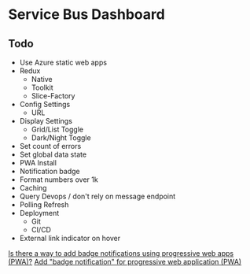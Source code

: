 # Service Bus Dashboard

## Todo

* Use Azure static web apps
* Redux
  * Native
  * Toolkit
  * Slice-Factory
* Config Settings
  * URL
* Display Settings
  * Grid/List Toggle
  * Dark/Night Toggle
* Set count of errors
* Set global data state
* PWA Install
* Notification badge
* Format numbers over 1k
* Caching
* Query Devops / don't rely on message endpoint
* Polling Refresh
* Deployment
  * Git
  * CI/CD
* External link indicator on hover


[Is there a way to add badge notifications using progressive web apps (PWA)?](https://stackoverflow.com/q/45377604/1366033)
[Add "badge notification" for progressive web application (PWA)](https://stackoverflow.com/q/46549206/1366033)

